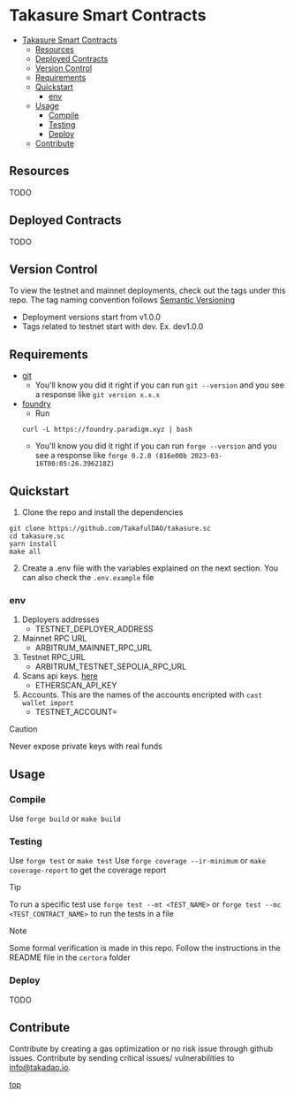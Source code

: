 # Takasure Smart Contracts 

- [Takasure Smart Contracts](#takasure-smart-contracts)
  - [Resources](#resources)
  - [Deployed Contracts](#deployed-contracts)
  - [Version Control](#version-control)
  - [Requirements](#requirements)
  - [Quickstart](#quickstart)
    - [env](#env)
  - [Usage](#usage)
    - [Compile](#compile)
    - [Testing](#testing)
    - [Deploy](#deploy)
  - [Contribute](#contribute)
     
## Resources 
TODO

## Deployed Contracts
TODO

## Version Control 
To view the testnet and mainnet deployments, check out the tags under this repo. The tag naming convention follows [Semantic Versioning](https://semver.org/)
* Deployment versions start from v1.0.0
* Tags related to testnet start with dev. Ex. dev1.0.0
  
## Requirements

- [git](https://git-scm.com/book/en/v2/Getting-Started-Installing-Git)
  - You'll know you did it right if you can run `git --version` and you see a response like `git version x.x.x`
- [foundry](https://getfoundry.sh/)
  - Run
  ```
  curl -L https://foundry.paradigm.xyz | bash
  ```
  - You'll know you did it right if you can run `forge --version` and you see a response like `forge 0.2.0 (816e00b 2023-03-16T00:05:26.396218Z)`

## Quickstart

1. Clone the repo and install the dependencies

```
git clone https://github.com/TakafulDAO/takasure.sc
cd takasure.sc
yarn install
make all
```

2. Create a .env file with the variables explained on the next section. You can also check the `.env.example` file

### env
1. Deployers addresses
    + TESTNET_DEPLOYER_ADDRESS
2. Mainnet RPC URL
    + ARBITRUM_MAINNET_RPC_URL
3. Testnet RPC_URL
    + ARBITRUM_TESTNET_SEPOLIA_RPC_URL
4. Scans api keys. [here](https://docs.etherscan.io/etherscan-v2/getting-an-api-key)
    + ETHERSCAN_API_KEY
5. Accounts. This are the names of the accounts encripted with `cast wallet import`
    + TESTNET_ACCOUNT=

> [!CAUTION]
> Never expose private keys with real funds

## Usage

### Compile

Use `forge build` or `make build`

### Testing

Use `forge test` or `make test`
Use `forge coverage --ir-minimum` or `make coverage-report` to get the coverage report

> [!TIP]
> To run a specific test use `forge test --mt <TEST_NAME>` or `forge test --mc <TEST_CONTRACT_NAME>` to run the tests in a file

>[!NOTE]
> Some formal verification is made in this repo. Follow the instructions in the README file in the `certora` folder

### Deploy
TODO

## Contribute 
Contribute by creating a gas optimization or no risk issue through github issues. 
Contribute by sending critical issues/ vulnerabilities to info@takadao.io. 

[top](#Takasure-smart-contracts)


